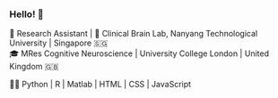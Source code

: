 ### Hello! 👋

💼 Research Assistant | 🧠 Clinical Brain Lab, Nanyang Technological University | Singapore 🇸🇬 \
🎓 MRes Cognitive Neuroscience | University College London | United Kingdom 🇬🇧 

👨‍💻 Python | R | Matlab | HTML | CSS | JavaScript
